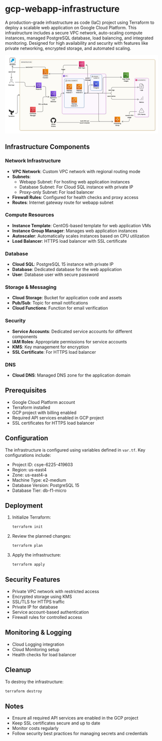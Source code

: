 # gcp-webapp-infrastructure

A production-grade infrastructure as code (IaC) project using Terraform to deploy a scalable web application on Google Cloud Platform. This infrastructure includes a secure VPC network, auto-scaling compute instances, managed PostgreSQL database, load balancing, and integrated monitoring. Designed for high availability and security with features like private networking, encrypted storage, and automated scaling.

![Infrastructure Diagram](static/infrastructure_diagram.jpeg)

## Infrastructure Components

### Network Infrastructure
- **VPC Network**: Custom VPC network with regional routing mode
- **Subnets**:
  - Webapp Subnet: For hosting web application instances
  - Database Subnet: For Cloud SQL instance with private IP
  - Proxy-only Subnet: For load balancer
- **Firewall Rules**: Configured for health checks and proxy access
- **Routes**: Internet gateway route for webapp subnet

### Compute Resources
- **Instance Template**: CentOS-based template for web application VMs
- **Instance Group Manager**: Manages web application instances
- **Autoscaler**: Automatically scales instances based on CPU utilization
- **Load Balancer**: HTTPS load balancer with SSL certificate

### Database
- **Cloud SQL**: PostgreSQL 15 instance with private IP
- **Database**: Dedicated database for the web application
- **User**: Database user with secure password

### Storage & Messaging
- **Cloud Storage**: Bucket for application code and assets
- **Pub/Sub**: Topic for email notifications
- **Cloud Functions**: Function for email verification

### Security
- **Service Accounts**: Dedicated service accounts for different components
- **IAM Roles**: Appropriate permissions for service accounts
- **KMS**: Key management for encryption
- **SSL Certificate**: For HTTPS load balancer

### DNS
- **Cloud DNS**: Managed DNS zone for the application domain

## Prerequisites
- Google Cloud Platform account
- Terraform installed
- GCP project with billing enabled
- Required API services enabled in GCP project
- SSL certificates for HTTPS load balancer

## Configuration
The infrastructure is configured using variables defined in `var.tf`. Key configurations include:
- Project ID: csye-6225-419603
- Region: us-east4
- Zone: us-east4-a
- Machine Type: e2-medium
- Database Version: PostgreSQL 15
- Database Tier: db-f1-micro

## Deployment
1. Initialize Terraform:
   ```bash
   terraform init
   ```

2. Review the planned changes:
   ```bash
   terraform plan
   ```

3. Apply the infrastructure:
   ```bash
   terraform apply
   ```

## Security Features
- Private VPC network with restricted access
- Encrypted storage using KMS
- SSL/TLS for HTTPS traffic
- Private IP for database
- Service account-based authentication
- Firewall rules for controlled access

## Monitoring & Logging
- Cloud Logging integration
- Cloud Monitoring setup
- Health checks for load balancer

## Cleanup
To destroy the infrastructure:
```bash
terraform destroy
```

## Notes
- Ensure all required API services are enabled in the GCP project
- Keep SSL certificates secure and up to date
- Monitor costs regularly
- Follow security best practices for managing secrets and credentials
